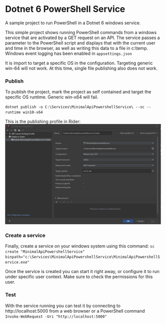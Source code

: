 # Dotnet 6 PowerShell Service
A sample project to run PowerShell in a Dotnet 6 windows service.

This simple project shows running PowerShell commands from a windows 
service that are activated by a GET request on an API. The service passes
a parameter to the PowerShell script and displays that with the current 
user and time in the browser, as well as writing this data to a file in 
c:\temp. Windows event logging has been enabled in ``appsettings.json``

It is import to target a specific OS in the configuration. Targeting 
generic win-64 will not work. At this time, single file publishing also 
does not work. 
### Publish
To publish the project, mark the project as self contained and target 
the specific OS runtime. Generic win-x64 will fail.

``dotnet publish -o C:\Services\MinimalApiPowershellService\ --sc --runtime win10-x64``

This is the publishing profile in Rider:
![Rider Publish Configuration](riderPublish.png)

### Create a service
Finally, create a service on your windows system using this command:
``sc create "MinimalApiPowershellService" binpath="c:\Services\MinimalApiPowershellService\MinimalApiPowershellService.exe"``

Once the service is created you can start it right away, or configure it 
to run under specific user context. Make sure to check the permissions 
for this user.

### Test
With the service running you can test it by connecting to 
http://localhost:5000 from a web browser or a PowerShell 
command ``Invoke-WebRequest -Uri "http://localhost:5000"``